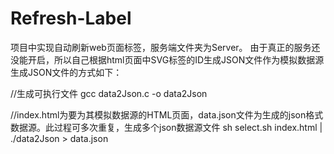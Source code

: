 # Refresh-Label

  项目中实现自动刷新web页面标签，服务端文件夹为Server。
  由于真正的服务还没能开启，所以自己根据html页面中SVG标签的ID生成JSON文件作为模拟数据源
  生成JSON文件的方式如下：
  
  //生成可执行文件
  gcc data2Json.c -o data2Json   
  
  //index.html为要为其模拟数据源的HTML页面，data.json文件为生成的json格式数据源。此过程可多次重复，生成多个json数据源文件
  sh select.sh index.html | ./data2Json > data.json         
